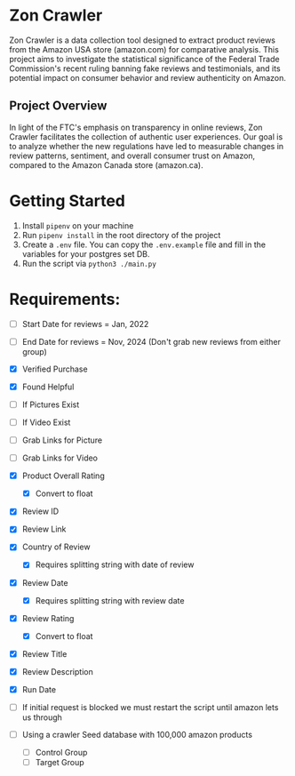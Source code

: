 # Zon Crawler

Zon Crawler is a data collection tool designed to extract product reviews from the Amazon USA store (amazon.com) for comparative analysis. This project aims to investigate the statistical significance of the Federal Trade Commission's recent ruling banning fake reviews and testimonials, and its potential impact on consumer behavior and review authenticity on Amazon.

## Project Overview

In light of the FTC's emphasis on transparency in online reviews, Zon Crawler facilitates the collection of authentic user experiences. Our goal is to analyze whether the new regulations have led to measurable changes in review patterns, sentiment, and overall consumer trust on Amazon, compared to the Amazon Canada store (amazon.ca).

# Getting Started

1. Install `pipenv` on your machine
2. Run `pipenv install` in the root directory of the project
3. Create a `.env` file. You can copy the `.env.example` file and fill in the variables for your postgres set DB.
4. Run the script via `python3 ./main.py`

# Requirements:

- [ ] Start Date for reviews = Jan, 2022
- [ ] End Date for reviews = Nov, 2024 (Don't grab new reviews from either group)

- [x] Verified Purchase
- [x] Found Helpful
- [ ] If Pictures Exist
- [ ] If Video Exist
- [ ] Grab Links for Picture
- [ ] Grab Links for Video
- [x] Product Overall Rating
  - [x] Convert to float
- [x] Review ID
- [x] Review Link
- [x] Country of Review
  - [x] Requires splitting string with date of review
- [x] Review Date
  - [x] Requires splitting string with review date
- [x] Review Rating
  - [x] Convert to float
- [x] Review Title
- [x] Review Description
- [x] Run Date
- [ ] If initial request is blocked we must restart the script until amazon lets us through
- [ ] Using a crawler Seed database with 100,000 amazon products
  - [ ] Control Group
  - [ ] Target Group
